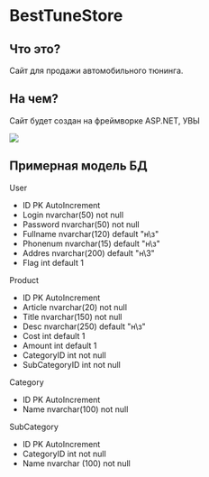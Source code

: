 # BestTuneStore
## Что это? 
Сайт для продажи автомобильного тюнинга. 
## На чем? 
Сайт будет создан на фреймворке ASP.NET, УВЫ

<img src="https://cs14.pikabu.ru/post_img/big/2023/07/06/5/1688624470117362562.jpg"/>

## Примерная модель БД
User
* ID PK AutoIncrement
* Login nvarchar(50) not null
* Password nvarchar(50) not null
* Fullname nvarchar(120) default "н\з"
* Phonenum nvarchar(15) default "н\з"
* Addres nvarchar(200) default "н\3"
* Flag int default 1

Product
* ID PK AutoIncrement
* Article nvarchar(20) not null
* Title nvarchar(150) not null
* Desc nvarchar(250) default "н\з"
* Cost int default 1
* Amount int default 1
* CategoryID int not null
* SubCategoryID int not null

Category
* ID PK AutoIncrement
* Name nvarchar(100) not null

SubCategory
* ID PK AutoIncrement
* CategoryID int not null
* Name nvarchar (100) not null
